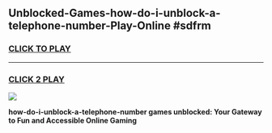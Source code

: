 
## Unblocked-Games-how-do-i-unblock-a-telephone-number-Play-Online #sdfrm
<h3>
<a href="https://news.freeplayer.one?title=how-do-i-unblock-a-telephone-number&ref=3">CLICK TO PLAY</a></h3>
<hr>

<h3>
<a href="https://news.freeplayer.one?title=how-do-i-unblock-a-telephone-number&ref=3">CLICK 2 PLAY</a>
  
</h3>

<a href="https://news.freeplayer.one?title=how-do-i-unblock-a-telephone-number&ref=3"><img src="https://clearcache.store/games.png"></a>


**how-do-i-unblock-a-telephone-number games unblocked: Your Gateway to Fun and Accessible Online Gaming**

